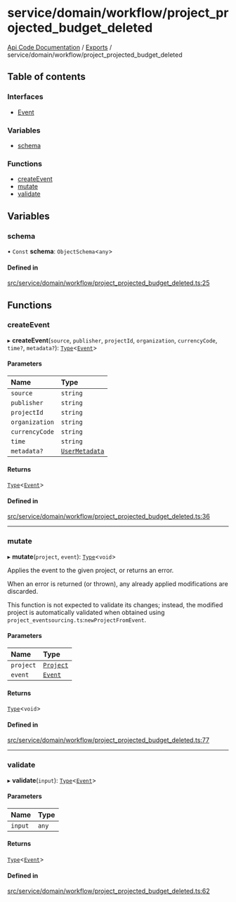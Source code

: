 # service/domain/workflow/project\_projected\_budget\_deleted
[Api Code Documentation](../README.md) / [Exports](../modules.md) / service/domain/workflow/project\_projected\_budget\_deleted

## Table of contents

### Interfaces

- [Event](../interfaces/service_domain_workflow_project_projected_budget_deleted.Event.md)

### Variables

- [schema](service_domain_workflow_project_projected_budget_deleted.md#schema)

### Functions

- [createEvent](service_domain_workflow_project_projected_budget_deleted.md#createevent)
- [mutate](service_domain_workflow_project_projected_budget_deleted.md#mutate)
- [validate](service_domain_workflow_project_projected_budget_deleted.md#validate)

## Variables

### schema

• `Const` **schema**: `ObjectSchema`\<`any`\>

#### Defined in

[src/service/domain/workflow/project_projected_budget_deleted.ts:25](https://github.com/openkfw/TruBudget/blob/c993c60c/api/src/service/domain/workflow/project_projected_budget_deleted.ts#L25)

## Functions

### createEvent

▸ **createEvent**(`source`, `publisher`, `projectId`, `organization`, `currencyCode`, `time?`, `metadata?`): [`Type`](result.md#type)\<[`Event`](../interfaces/service_domain_workflow_project_projected_budget_deleted.Event.md)\>

#### Parameters

| Name | Type |
| :------ | :------ |
| `source` | `string` |
| `publisher` | `string` |
| `projectId` | `string` |
| `organization` | `string` |
| `currencyCode` | `string` |
| `time` | `string` |
| `metadata?` | [`UserMetadata`](service_domain_metadata.md#usermetadata) |

#### Returns

[`Type`](result.md#type)\<[`Event`](../interfaces/service_domain_workflow_project_projected_budget_deleted.Event.md)\>

#### Defined in

[src/service/domain/workflow/project_projected_budget_deleted.ts:36](https://github.com/openkfw/TruBudget/blob/c993c60c/api/src/service/domain/workflow/project_projected_budget_deleted.ts#L36)

___

### mutate

▸ **mutate**(`project`, `event`): [`Type`](result.md#type)\<`void`\>

Applies the event to the given project, or returns an error.

When an error is returned (or thrown), any already applied modifications are
discarded.

This function is not expected to validate its changes; instead, the modified project
is automatically validated when obtained using
`project_eventsourcing.ts`:`newProjectFromEvent`.

#### Parameters

| Name | Type |
| :------ | :------ |
| `project` | [`Project`](../interfaces/service_domain_workflow_project.Project.md) |
| `event` | [`Event`](../interfaces/service_domain_workflow_project_projected_budget_deleted.Event.md) |

#### Returns

[`Type`](result.md#type)\<`void`\>

#### Defined in

[src/service/domain/workflow/project_projected_budget_deleted.ts:77](https://github.com/openkfw/TruBudget/blob/c993c60c/api/src/service/domain/workflow/project_projected_budget_deleted.ts#L77)

___

### validate

▸ **validate**(`input`): [`Type`](result.md#type)\<[`Event`](../interfaces/service_domain_workflow_project_projected_budget_deleted.Event.md)\>

#### Parameters

| Name | Type |
| :------ | :------ |
| `input` | `any` |

#### Returns

[`Type`](result.md#type)\<[`Event`](../interfaces/service_domain_workflow_project_projected_budget_deleted.Event.md)\>

#### Defined in

[src/service/domain/workflow/project_projected_budget_deleted.ts:62](https://github.com/openkfw/TruBudget/blob/c993c60c/api/src/service/domain/workflow/project_projected_budget_deleted.ts#L62)
